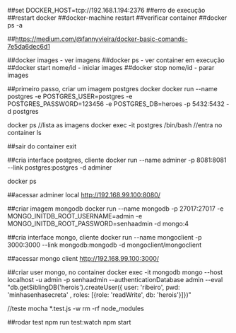 ##set DOCKER_HOST=tcp://192.168.1.194:2376
##erro de execução
##restart docker 
##docker-machine restart
##verificar container
##docker ps -a

##https://medium.com/@fannyvieira/docker-basic-comands-7e5da6dec6d1

##docker images - ver imagens
##docker ps - ver container em execução
##docker start nome/id - iniciar images
##docker stop nome/id - parar images


##primeiro passo, criar um imagem postgres docker
docker run --name postgres -e POSTGRES_USER=postgres -e POSTGRES_PASSWORD=123456 -e POSTGRES_DB=heroes -p 5432:5432 -d postgres

docker ps //lista as imagens 
docker exec -it postgres /bin/bash //entra no container
ls 

##sair do container 
exit

##cria interface postgres, cliente 
docker run --name adminer -p 8081:8081 --link postgres:postgres -d adminer

docker ps

##acessar adminer local
http://192.168.99.100:8080/


##criar imagem mongodb
docker run --name mongodb -p 27017:27017  -e MONGO_INITDB_ROOT_USERNAME=admin -e MONGO_INITDB_ROOT_PASSWORD=senhaadmin -d  mongo:4

##cria interface mongo, cliente
docker run --name mongoclient -p 3000:3000 --link mongodb:mongodb -d mongoclient/mongoclient

##acessar mongo client
http://192.168.99.100:3000/

##criar user mongo, no container
docker exec -it mongodb mongo --host localhost  -u admin -p senhaadmin --authenticationDatabase admin --eval "db.getSiblingDB('herois').createUser({ user: 'ribeiro', pwd: 'minhasenhasecreta' , roles: [{role: 'readWrite', db: 'herois'}]})"


//teste
mocha *.test.js -w
rm -rf node_modules

##rodar test
npm run test:watch
npm start

